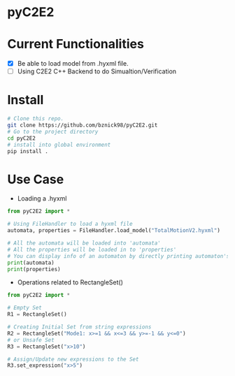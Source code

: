 # pyC2E2

# Current Functionalities
- [x] Be able to load model from .hyxml file.
- [ ] Using C2E2 C++ Backend to do Simualtion/Verification

# Install
```zsh
# Clone this repo.
git clone https://github.com/bznick98/pyC2E2.git
# Go to the project directory
cd pyC2E2
# install into global environment
pip install .
```

# Use Case
- Loading a .hyxml
```python
from pyC2E2 import *

# Using FileHandler to load a hyxml file
automata, properties = FileHandler.load_model("TotalMotionV2.hyxml")

# All the automata will be loaded into 'automata'
# All the properties will be loaded in to 'properties'
# You can display info of an automaton by directly printing automaton's name
print(automata)
print(properties)
```

- Operations related to RectangleSet()
```python
from pyC2E2 import *

# Empty Set
R1 = RectangleSet()

# Creating Initial Set from string expressions
R2 = RectangleSet("Mode1: x>=1 && x<=3 && y>=-1 && y<=0")
# or Unsafe Set
R3 = RectangleSet("x>10")

# Assign/Update new expressions to the Set
R3.set_expression("x>5")
```